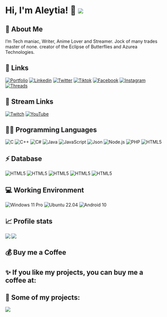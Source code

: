 
# Hi, I'm Aleytia! 👋 ![](https://komarev.com/ghpvc/?username=AleytiaFairlight&color=FF0000)

## 🚀 About Me
I’m  Tech maniac, Writer, Anime Lover and Streamer. Jock of many trades master of none. creator of the Eclipse of Butterflies and Azurea Technologies.


## 🔗 Links

[![Portfolio](https://img.shields.io/badge/my_portfolio-000?style=for-the-badge&logo=php&logoColor=red)]()
[![Linkedin](https://img.shields.io/badge/linkedin-0A66C2?style=for-the-badge&logo=linkedin&logoColor=white)](https://www.linkedin.com/company/azurea-technologies)
[![Twitter](https://img.shields.io/badge/twitter-1DA1F2?style=for-the-badge&logo=twitter&logoColor=white)](https://x.com/AleytiaFairligh)
[![Tiktok](https://img.shields.io/badge/TikTok-000000?style=for-the-badge&logo=tiktok&logoColor=white)](https://www.tiktok.com/@aleytiafairlight)
[![Facebook](https://img.shields.io/badge/Facebook-1877F2?style=for-the-badge&logo=facebook&logoColor=white)](https://www.facebook.com/AleytiaFairlight/)
[![Instagram](https://img.shields.io/badge/Instagram-E4405F?style=for-the-badge&logo=instagram&logoColor=white)](https://www.instagram.com/aleytiafairlight/)
[![Threads](https://img.shields.io/badge/Threads-000000?style=for-the-badge&logo=Threads&logoColor=white)](https://www.threads.net/@aleytiafairlight)

## 🔗 Stream Links
[![Twitch](https://img.shields.io/badge/Twitch-9146FF?style=for-the-badge&logo=twitch&logoColor=white)](https://www.twitch.tv/aleytiafairlight)
[![YouTube](https://img.shields.io/badge/YouTube-FF0000?style=for-the-badge&logo=youtube&logoColor=white)](https://www.youtube.com/channel/UC0aGKYbypPIqSMCjbXV_sqw)

## 👩‍💻 Programming Languages

![C](https://img.shields.io/badge/C-00599C?style=flat-square&logo=c&logoColor=fff)
![C++](https://img.shields.io/badge/C%2B%2B-00599C?style=flat-square&logo=c%2B%2B&logoColor=fff)
![C#](https://img.shields.io/badge/C%23-239120?style=flat-square&logo=csharp&logoColor=fff)
![Java](https://img.shields.io/badge/-Java-f80000?style=flat-square&logo=oracle&logoColor=fff)
![JavaScript](https://img.shields.io/badge/-JavaScript-f7df1e?style=flat-square&logo=JavaScript&labelColor=f7df1e&logoColor=fff)
![Json](https://img.shields.io/badge/json-5E5C5C?style=flat-square&logo=json&logoColor=white)
![Node.js](https://img.shields.io/badge/-Node.js-339933?style=flat-square&logo=Node.js&logoColor=fff)
![PHP](https://img.shields.io/badge/-PHP-777bb4?style=flat-square&logo=PHP&logoColor=fff)
![HTML5](https://img.shields.io/badge/-HTML5-e34f26?style=flat-square&logo=HTML5&logoColor=fff)

## ⚡ Database

![HTML5](https://img.shields.io/badge/MariaDB-003545?style=for-the-badge&logo=mariadb&logoColor=white)
![HTML5](https://img.shields.io/badge/MongoDB-4EA94B?style=for-the-badge&logo=mongodb&logoColor=white)
![HTML5](https://img.shields.io/badge/MySQL-005C84?style=for-the-badge&logo=mysql&logoColor=white)
![HTML5](https://img.shields.io/badge/Sqlite-003B57?style=for-the-badge&logo=sqlite&logoColor=white)
![HTML5](https://img.shields.io/badge/PostgreSQL-316192?style=for-the-badge&logo=postgresql&logoColor=white)

## 💻 Working Environment

![Windows 11 Pro](https://img.shields.io/badge/Windows%2010%20Pro-00adef?style=flat-square&logo=windows&logoColor=ffffff)
![Ubuntu 22.04](https://img.shields.io/badge/Linux_Mint%2022.04-87CF3E?style=flat-square&logo=linux-mint&logoColor=ffffff)
![Android 10](https://img.shields.io/badge/Android%2010-3DDC84?style=flat-square&logo=android&logoColor=ffffff)


## 📈 Profile stats

<img src="https://github-profile-summary-cards.vercel.app/api/cards/profile-details?username=AleytiaFairlight&layout=compact&hide=lua&theme=dracula&hide_border=true">

<img align="left" src="https://vercel-mu-hazel.vercel.app/api/top-langs/?username=AleytiaFairlight&layout=compact&hide=lua&theme=tokyonight&hide_border=true">

## 💰 Buy me a Coffee

✨ If you like my projects, you can buy me a coffee at:
 - 


## 👯 Some of my projects:

<a href="https://github.com/AleytiaFairlight/EclipseNetwork">
  <img align="left" src="github-readme-stats-aleytia.vercel.app/api/pin/?username=AleytiaFairlight&repo=EclipseNetwork&show_owner=true&theme=tokyonight&hide_border=true" />
</a>

